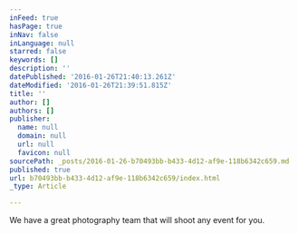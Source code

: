 ```yaml
---
inFeed: true
hasPage: true
inNav: false
inLanguage: null
starred: false
keywords: []
description: ''
datePublished: '2016-01-26T21:40:13.261Z'
dateModified: '2016-01-26T21:39:51.815Z'
title: ''
author: []
authors: []
publisher:
  name: null
  domain: null
  url: null
  favicon: null
sourcePath: _posts/2016-01-26-b70493bb-b433-4d12-af9e-118b6342c659.md
published: true
url: b70493bb-b433-4d12-af9e-118b6342c659/index.html
_type: Article

---
```

We have a great photography team that will shoot any event for you.